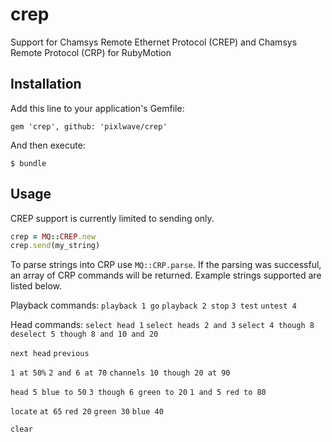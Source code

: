 # crep

Support for Chamsys Remote Ethernet Protocol (CREP) and Chamsys Remote Protocol (CRP) for RubyMotion

## Installation

Add this line to your application's Gemfile:

    gem 'crep', github: 'pixlwave/crep'

And then execute:

    $ bundle

## Usage

CREP support is currently limited to sending only.
```ruby
crep = MQ::CREP.new
crep.send(my_string)
```

To parse strings into CRP use `MQ::CRP.parse`. If the parsing was successful, an array of CRP commands will be returned. Example strings supported are listed below.

Playback commands:
`playback 1 go`
`playback 2 stop`
`3 test`
`untest 4`

Head commands:
`select head 1`
`select heads 2 and 3`
`select 4 though 8`
`deselect 5 though 8 and 10 and 20`

`next head`
`previous`

`1 at 50%`
`2 and 6 at 70`
`channels 10 though 20 at 90`

`head 5 blue to 50`
`3 though 6 green to 20`
`1 and 5 red to 80`

`locate`
`at 65`
`red 20`
`green 30`
`blue 40`

`clear`
